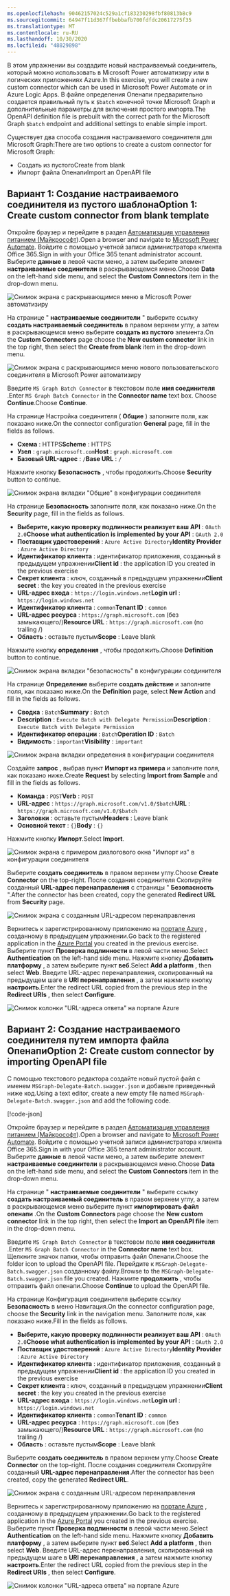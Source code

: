 ```yaml
---
ms.openlocfilehash: 90462157024c529a1cf183230298fbf80813b8c9
ms.sourcegitcommit: 64947f11d367ffbebbafb700fdfdc20617275f35
ms.translationtype: MT
ms.contentlocale: ru-RU
ms.lasthandoff: 10/30/2020
ms.locfileid: "48829898"
---
```

<!-- markdownlint-disable MD002 MD041 -->

<span data-ttu-id="7f835-101">В этом упражнении вы создадите новый настраиваемый соединитель, который можно использовать в Microsoft Power автоматизиру или в логических приложениях Azure.</span><span class="sxs-lookup"><span data-stu-id="7f835-101">In this exercise, you will create a new custom connector which can be used in Microsoft Power Automate or in Azure Logic Apps.</span></span> <span data-ttu-id="7f835-102">В файле определения Опенапи предварительно создается правильный путь к `$batch` конечной точке Microsoft Graph и дополнительные параметры для включения простого импорта.</span><span class="sxs-lookup"><span data-stu-id="7f835-102">The OpenAPI definition file is prebuilt with the correct path for the Microsoft Graph `$batch` endpoint and additional settings to enable simple import.</span></span>

<span data-ttu-id="7f835-103">Существует два способа создания настраиваемого соединителя для Microsoft Graph:</span><span class="sxs-lookup"><span data-stu-id="7f835-103">There are two options to create a custom connector for Microsoft Graph:</span></span>

- <span data-ttu-id="7f835-104">Создать из пустого</span><span class="sxs-lookup"><span data-stu-id="7f835-104">Create from blank</span></span>
- <span data-ttu-id="7f835-105">Импорт файла Опенапи</span><span class="sxs-lookup"><span data-stu-id="7f835-105">Import an OpenAPI file</span></span>

## <a name="option-1-create-custom-connector-from-blank-template"></a><span data-ttu-id="7f835-106">Вариант 1: Создание настраиваемого соединителя из пустого шаблона</span><span class="sxs-lookup"><span data-stu-id="7f835-106">Option 1: Create custom connector from blank template</span></span>

<span data-ttu-id="7f835-107">Откройте браузер и перейдите в раздел [Автоматизация управления питанием (Майкрософт](https://flow.microsoft.com)).</span><span class="sxs-lookup"><span data-stu-id="7f835-107">Open a browser and navigate to [Microsoft Power Automate](https://flow.microsoft.com).</span></span> <span data-ttu-id="7f835-108">Войдите с помощью учетной записи администратора клиента Office 365.</span><span class="sxs-lookup"><span data-stu-id="7f835-108">Sign in with your Office 365 tenant administrator account.</span></span> <span data-ttu-id="7f835-109">Выберите **данные** в левой части меню, а затем выберите элемент **настраиваемые соединители** в раскрывающемся меню.</span><span class="sxs-lookup"><span data-stu-id="7f835-109">Choose **Data** on the left-hand side menu, and select the **Custom Connectors** item in the drop-down menu.</span></span>

![Снимок экрана с раскрывающимся меню в Microsoft Power автоматизиру](./images/custom-connectors.png)

<span data-ttu-id="7f835-111">На странице " **настраиваемые соединители** " выберите ссылку **создать настраиваемый соединитель** в правом верхнем углу, а затем в раскрывающемся меню выберите **создать из пустого** элемента.</span><span class="sxs-lookup"><span data-stu-id="7f835-111">On the **Custom Connectors** page choose the **New custom connector** link in the top right, then select the **Create from blank** item in the drop-down menu.</span></span>

![Снимок экрана с раскрывающимся меню нового пользовательского соединителя в Microsoft Power автоматизиру](./images/new-connector.png)

<span data-ttu-id="7f835-113">Введите `MS Graph Batch Connector` в текстовом поле **имя соединителя** .</span><span class="sxs-lookup"><span data-stu-id="7f835-113">Enter `MS Graph Batch Connector` in the **Connector name** text box.</span></span> <span data-ttu-id="7f835-114">Choose **Continue**.</span><span class="sxs-lookup"><span data-stu-id="7f835-114">Choose **Continue**.</span></span>

<span data-ttu-id="7f835-115">На странице Настройка соединителя ( **Общие** ) заполните поля, как показано ниже.</span><span class="sxs-lookup"><span data-stu-id="7f835-115">On the connector configuration **General** page, fill in the fields as follows.</span></span>

- <span data-ttu-id="7f835-116">**Схема** : HTTPS</span><span class="sxs-lookup"><span data-stu-id="7f835-116">**Scheme** : HTTPS</span></span>
- <span data-ttu-id="7f835-117">**Узел** : `graph.microsoft.com`</span><span class="sxs-lookup"><span data-stu-id="7f835-117">**Host** : `graph.microsoft.com`</span></span>
- <span data-ttu-id="7f835-118">**Базовый URL-адрес** : `/`</span><span class="sxs-lookup"><span data-stu-id="7f835-118">**Base URL** : `/`</span></span>

<span data-ttu-id="7f835-119">Нажмите кнопку **Безопасность** , чтобы продолжить.</span><span class="sxs-lookup"><span data-stu-id="7f835-119">Choose **Security** button to continue.</span></span>

![Снимок экрана вкладки "Общие" в конфигурации соединителя](./images/general-tab.png)

<span data-ttu-id="7f835-121">На странице **Безопасность** заполните поля, как показано ниже.</span><span class="sxs-lookup"><span data-stu-id="7f835-121">On the **Security** page, fill in the fields as follows.</span></span>

- <span data-ttu-id="7f835-122">**Выберите, какую проверку подлинности реализует ваш API** : `OAuth 2.0`</span><span class="sxs-lookup"><span data-stu-id="7f835-122">**Choose what authentication is implemented by your API** : `OAuth 2.0`</span></span>
- <span data-ttu-id="7f835-123">**Поставщик удостоверений** : `Azure Active Directory`</span><span class="sxs-lookup"><span data-stu-id="7f835-123">**Identity Provider** : `Azure Active Directory`</span></span>
- <span data-ttu-id="7f835-124">**Идентификатор клиента** : идентификатор приложения, созданный в предыдущем упражнении</span><span class="sxs-lookup"><span data-stu-id="7f835-124">**Client id** : the application ID you created in the previous exercise</span></span>
- <span data-ttu-id="7f835-125">**Секрет клиента** : ключ, созданный в предыдущем упражнении</span><span class="sxs-lookup"><span data-stu-id="7f835-125">**Client secret** : the key you created in the previous exercise</span></span>
- <span data-ttu-id="7f835-126">**URL-адрес входа** : `https://login.windows.net`</span><span class="sxs-lookup"><span data-stu-id="7f835-126">**Login url** : `https://login.windows.net`</span></span>
- <span data-ttu-id="7f835-127">**Идентификатор клиента** : `common`</span><span class="sxs-lookup"><span data-stu-id="7f835-127">**Tenant ID** : `common`</span></span>
- <span data-ttu-id="7f835-128">**URL-адрес ресурса** : `https://graph.microsoft.com` (без замыкающего/)</span><span class="sxs-lookup"><span data-stu-id="7f835-128">**Resource URL** : `https://graph.microsoft.com` (no trailing /)</span></span>
- <span data-ttu-id="7f835-129">**Область** : оставьте пустым</span><span class="sxs-lookup"><span data-stu-id="7f835-129">**Scope** : Leave blank</span></span>

<span data-ttu-id="7f835-130">Нажмите кнопку **определения** , чтобы продолжить.</span><span class="sxs-lookup"><span data-stu-id="7f835-130">Choose **Definition** button to continue.</span></span>

![Снимок экрана вкладки "безопасность" в конфигурации соединителя](./images/security-tab.png)

<span data-ttu-id="7f835-132">На странице **Определение** выберите **создать действие** и заполните поля, как показано ниже.</span><span class="sxs-lookup"><span data-stu-id="7f835-132">On the **Definition** page, select **New Action** and fill in the fields as follows.</span></span>

- <span data-ttu-id="7f835-133">**Сводка** : `Batch`</span><span class="sxs-lookup"><span data-stu-id="7f835-133">**Summary** : `Batch`</span></span>
- <span data-ttu-id="7f835-134">**Description** : `Execute Batch with Delegate Permission`</span><span class="sxs-lookup"><span data-stu-id="7f835-134">**Description** : `Execute Batch with Delegate Permission`</span></span>
- <span data-ttu-id="7f835-135">**Идентификатор операции** : `Batch`</span><span class="sxs-lookup"><span data-stu-id="7f835-135">**Operation ID** : `Batch`</span></span>
- <span data-ttu-id="7f835-136">**Видимость** : `important`</span><span class="sxs-lookup"><span data-stu-id="7f835-136">**Visibility** : `important`</span></span>

![Снимок экрана вкладки определения в конфигурации соединителя](./images/definition-tab.png)

<span data-ttu-id="7f835-138">Создайте **запрос** , выбрав пункт **Импорт из примера** и заполните поля, как показано ниже.</span><span class="sxs-lookup"><span data-stu-id="7f835-138">Create **Request** by selecting **Import from Sample** and fill in the fields as follows.</span></span>

- <span data-ttu-id="7f835-139">**Команда** : `POST`</span><span class="sxs-lookup"><span data-stu-id="7f835-139">**Verb** : `POST`</span></span>
- <span data-ttu-id="7f835-140">**URL-адрес** : `https://graph.microsoft.com/v1.0/$batch`</span><span class="sxs-lookup"><span data-stu-id="7f835-140">**URL** : `https://graph.microsoft.com/v1.0/$batch`</span></span>
- <span data-ttu-id="7f835-141">**Заголовки** : оставьте пустым</span><span class="sxs-lookup"><span data-stu-id="7f835-141">**Headers** : Leave blank</span></span>
- <span data-ttu-id="7f835-142">**Основной текст** : `{}`</span><span class="sxs-lookup"><span data-stu-id="7f835-142">**Body** : `{}`</span></span>

<span data-ttu-id="7f835-143">Нажмите кнопку **Импорт**.</span><span class="sxs-lookup"><span data-stu-id="7f835-143">Select **Import**.</span></span>

![Снимок экрана с примером диалогового окна "Импорт из" в конфигурации соединителя](./images/import-sample.png)

<span data-ttu-id="7f835-145">Выберите **создать соединитель** в правом верхнем углу.</span><span class="sxs-lookup"><span data-stu-id="7f835-145">Choose **Create Connector** on the top-right.</span></span> <span data-ttu-id="7f835-146">После создания соединителя Скопируйте созданный **URL-адрес перенаправления** с страницы " **Безопасность** ".</span><span class="sxs-lookup"><span data-stu-id="7f835-146">After the connector has been created, copy the generated **Redirect URL** from **Security** page.</span></span>

![Снимок экрана с созданным URL-адресом перенаправления](./images/redirect-url.png)

<span data-ttu-id="7f835-148">Вернитесь к зарегистрированному приложению на [портале Azure](https://aad.portal.azure.com) , созданному в предыдущем упражнении.</span><span class="sxs-lookup"><span data-stu-id="7f835-148">Go back to the registered application in the [Azure Portal](https://aad.portal.azure.com) you created in the previous exercise.</span></span> <span data-ttu-id="7f835-149">Выберите пункт **Проверка подлинности** в левой части меню.</span><span class="sxs-lookup"><span data-stu-id="7f835-149">Select **Authentication** on the left-hand side menu.</span></span> <span data-ttu-id="7f835-150">Нажмите кнопку **Добавить платформу** , а затем выберите пункт **веб**.</span><span class="sxs-lookup"><span data-stu-id="7f835-150">Select **Add a platform** , then select **Web**.</span></span> <span data-ttu-id="7f835-151">Введите URL-адрес перенаправления, скопированный на предыдущем шаге в **URI перенаправления** , а затем нажмите кнопку **настроить**.</span><span class="sxs-lookup"><span data-stu-id="7f835-151">Enter the redirect URL copied from the previous step in the **Redirect URIs** , then select **Configure**.</span></span>

![Снимок колонки "URL-адреса ответа" на портале Azure](./images/update-app-reg.png)

## <a name="option-2-create-custom-connector-by-importing-openapi-file"></a><span data-ttu-id="7f835-153">Вариант 2: Создание настраиваемого соединителя путем импорта файла Опенапи</span><span class="sxs-lookup"><span data-stu-id="7f835-153">Option 2: Create custom connector by importing OpenAPI file</span></span>

<span data-ttu-id="7f835-154">С помощью текстового редактора создайте новый пустой файл с именем `MSGraph-Delegate-Batch.swagger.json` и добавьте приведенный ниже код.</span><span class="sxs-lookup"><span data-stu-id="7f835-154">Using a text editor, create a new empty file named `MSGraph-Delegate-Batch.swagger.json` and add the following code.</span></span>

[!code-json[](../LabFiles/MSGraph-Delegate-Batch.swagger.json)]

<span data-ttu-id="7f835-155">Откройте браузер и перейдите в раздел [Автоматизация управления питанием (Майкрософт](https://flow.microsoft.com)).</span><span class="sxs-lookup"><span data-stu-id="7f835-155">Open a browser and navigate to [Microsoft Power Automate](https://flow.microsoft.com).</span></span> <span data-ttu-id="7f835-156">Войдите с помощью учетной записи администратора клиента Office 365.</span><span class="sxs-lookup"><span data-stu-id="7f835-156">Sign in with your Office 365 tenant administrator account.</span></span> <span data-ttu-id="7f835-157">Выберите **данные** в левой части меню, а затем выберите элемент **настраиваемые соединители** в раскрывающемся меню.</span><span class="sxs-lookup"><span data-stu-id="7f835-157">Choose **Data** on the left-hand side menu, and select the **Custom Connectors** item in the drop-down menu.</span></span>

<span data-ttu-id="7f835-158">На странице " **настраиваемые соединители** " выберите ссылку **создать настраиваемый соединитель** в правом верхнем углу, а затем в раскрывающемся меню выберите пункт **импортировать файл опенапи** .</span><span class="sxs-lookup"><span data-stu-id="7f835-158">On the **Custom Connectors** page choose the **New custom connector** link in the top right, then select the **Import an OpenAPI file** item in the drop-down menu.</span></span>

<span data-ttu-id="7f835-159">Введите `MS Graph Batch Connector` в текстовом поле **имя соединителя** .</span><span class="sxs-lookup"><span data-stu-id="7f835-159">Enter `MS Graph Batch Connector` in the **Connector name** text box.</span></span> <span data-ttu-id="7f835-160">Щелкните значок папки, чтобы отправить файл Опенапи.</span><span class="sxs-lookup"><span data-stu-id="7f835-160">Choose the folder icon to upload the OpenAPI file.</span></span> <span data-ttu-id="7f835-161">Перейдите к `MSGraph-Delegate-Batch.swagger.json` созданному файлу.</span><span class="sxs-lookup"><span data-stu-id="7f835-161">Browse to the `MSGraph-Delegate-Batch.swagger.json` file you created.</span></span> <span data-ttu-id="7f835-162">Нажмите **продолжить** , чтобы отправить файл опенапи.</span><span class="sxs-lookup"><span data-stu-id="7f835-162">Choose **Continue** to upload the OpenAPI file.</span></span>

<span data-ttu-id="7f835-163">На странице Конфигурация соединителя выберите ссылку **Безопасность** в меню Навигация.</span><span class="sxs-lookup"><span data-stu-id="7f835-163">On the connector configuration page, choose the **Security** link in the navigation menu.</span></span> <span data-ttu-id="7f835-164">Заполните поля, как показано ниже.</span><span class="sxs-lookup"><span data-stu-id="7f835-164">Fill in the fields as follows.</span></span>

- <span data-ttu-id="7f835-165">**Выберите, какую проверку подлинности реализует ваш API** : `OAuth 2.0`</span><span class="sxs-lookup"><span data-stu-id="7f835-165">**Choose what authentication is implemented by your API** : `OAuth 2.0`</span></span>
- <span data-ttu-id="7f835-166">**Поставщик удостоверений** : `Azure Active Directory`</span><span class="sxs-lookup"><span data-stu-id="7f835-166">**Identity Provider** : `Azure Active Directory`</span></span>
- <span data-ttu-id="7f835-167">**Идентификатор клиента** : идентификатор приложения, созданный в предыдущем упражнении</span><span class="sxs-lookup"><span data-stu-id="7f835-167">**Client id** : the application ID you created in the previous exercise</span></span>
- <span data-ttu-id="7f835-168">**Секрет клиента** : ключ, созданный в предыдущем упражнении</span><span class="sxs-lookup"><span data-stu-id="7f835-168">**Client secret** : the key you created in the previous exercise</span></span>
- <span data-ttu-id="7f835-169">**URL-адрес входа** : `https://login.windows.net`</span><span class="sxs-lookup"><span data-stu-id="7f835-169">**Login url** : `https://login.windows.net`</span></span>
- <span data-ttu-id="7f835-170">**Идентификатор клиента** : `common`</span><span class="sxs-lookup"><span data-stu-id="7f835-170">**Tenant ID** : `common`</span></span>
- <span data-ttu-id="7f835-171">**URL-адрес ресурса** : `https://graph.microsoft.com` (без замыкающего/)</span><span class="sxs-lookup"><span data-stu-id="7f835-171">**Resource URL** : `https://graph.microsoft.com` (no trailing /)</span></span>
- <span data-ttu-id="7f835-172">**Область** : оставьте пустым</span><span class="sxs-lookup"><span data-stu-id="7f835-172">**Scope** : Leave blank</span></span>

<span data-ttu-id="7f835-173">Выберите **создать соединитель** в правом верхнем углу.</span><span class="sxs-lookup"><span data-stu-id="7f835-173">Choose **Create Connector** on the top-right.</span></span> <span data-ttu-id="7f835-174">После создания соединителя Скопируйте созданный **URL-адрес перенаправления**.</span><span class="sxs-lookup"><span data-stu-id="7f835-174">After the connector has been created, copy the generated **Redirect URL**.</span></span>

![Снимок экрана с созданным URL-адресом перенаправления](./images/redirect-url.png)

<span data-ttu-id="7f835-176">Вернитесь к зарегистрированному приложению на [портале Azure](https://aad.portal.azure.com) , созданному в предыдущем упражнении.</span><span class="sxs-lookup"><span data-stu-id="7f835-176">Go back to the registered application in the [Azure Portal](https://aad.portal.azure.com) you created in the previous exercise.</span></span> <span data-ttu-id="7f835-177">Выберите пункт **Проверка подлинности** в левой части меню.</span><span class="sxs-lookup"><span data-stu-id="7f835-177">Select **Authentication** on the left-hand side menu.</span></span> <span data-ttu-id="7f835-178">Нажмите кнопку **Добавить платформу** , а затем выберите пункт **веб**.</span><span class="sxs-lookup"><span data-stu-id="7f835-178">Select **Add a platform** , then select **Web**.</span></span> <span data-ttu-id="7f835-179">Введите URL-адрес перенаправления, скопированный на предыдущем шаге в **URI перенаправления** , а затем нажмите кнопку **настроить**.</span><span class="sxs-lookup"><span data-stu-id="7f835-179">Enter the redirect URL copied from the previous step in the **Redirect URIs** , then select **Configure**.</span></span>

![Снимок колонки "URL-адреса ответа" на портале Azure](./images/update-app-reg.png)
